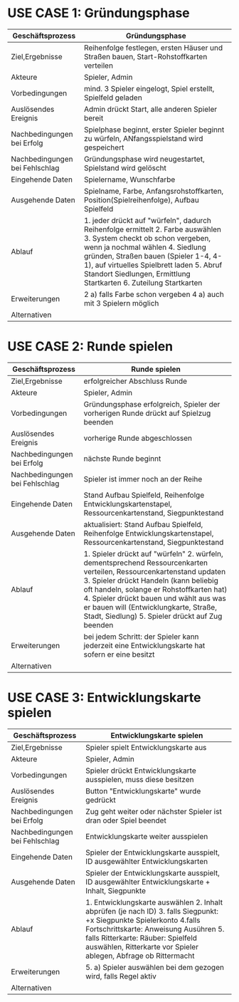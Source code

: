 # **USE CASE 1: Gründungsphase**

| Geschäftsprozess               	| Gründungsphase                                                                                                                                                                                                                                                                                                  	|
|--------------------------------	|-----------------------------------------------------------------------------------------------------------------------------------------------------------------------------------------------------------------------------------------------------------------------------------------------------------------	|
| Ziel,Ergebnisse                	| Reihenfolge festlegen, ersten Häuser und Straßen bauen, Start-Rohstoffkarten verteilen                                                                                                                                                                                                                          	|
| Akteure                        	| Spieler, Admin                                                                                                                                                                                                                                                                                                  	|
| Vorbedingungen                 	| mind. 3 Spieler eingelogt, Spiel erstellt, Spielfeld geladen                                                                                                                                                                                                                                                    	|
| Auslösendes Ereignis           	| Admin drückt Start, alle anderen Spieler bereit                                                                                                                                                                                                                                                                 	|
| Nachbedingungen bei Erfolg     	| Spielphase beginnt, erster Spieler beginnt zu würfeln, ANfangsspielstand wird gespeichert                                                                                                                                                                                                                       	|
| Nachbedingungen bei Fehlschlag 	| Gründungsphase wird neugestartet, Spielstand wird gelöscht                                                                                                                                                                                                                                                      	|
| Eingehende Daten               	| Spielername, Wunschfarbe                                                                                                                                                                                                                                                                                        	|
| Ausgehende Daten               	| Spielname, Farbe, Anfangsrohstoffkarten, Position(Spielreihenfolge), Aufbau Spielfeld                                                                                                                                                                                                                           	|
| Ablauf                         	| 1. jeder drückt auf "würfeln", dadurch Reihenfolge ermittelt 2. Farbe auswählen 3. System checkt ob schon vergeben, wenn ja nochmal wählen 4. Siedlung gründen, Straßen bauen (Spieler 1-4, 4-1), auf virtuelles Spielbrett laden 5. Abruf Standort Siedlungen, Ermittlung Startkarten 6. Zuteilung Startkarten 	|
| Erweiterungen                  	| 2 a) falls Farbe schon vergeben 4 a) auch mit 3 Spielern möglich                                                                                                                                                                                                                                                	|
| Alternativen                   	|                

# **USE CASE 2: Runde spielen**

| Geschäftsprozess               	| Runde spielen                                                                                                                                                                                                                                                                                                	|
|--------------------------------	|-----------------------------------------------------------------------------------------------------------------------------------------------------------------------------------------------------------------------------------------------------------------------------------------------------------------	|
| Ziel,Ergebnisse                	| erfolgreicher Abschluss Runde                                                                                                                                                                                                                	|
| Akteure                        	| Spieler, Admin                                                                                                                                                                                                                                                                                                  	|
| Vorbedingungen                 	| Gründungsphase erfolgreich, Spieler der vorherigen Runde drückt auf Spielzug beenden                                                                                                                                                                                                                                                  	|
| Auslösendes Ereignis           	| vorherige Runde abgeschlossen                                                                                                                                                                                                                                                                 	|
| Nachbedingungen bei Erfolg     	| nächste Runde beginnt                                                                                                                                                                                                                   	|
| Nachbedingungen bei Fehlschlag 	| Spieler ist immer noch an der Reihe                                                                                                                                                                                                                                   	|
| Eingehende Daten               	| Stand Aufbau Spielfeld, Reihenfolge Entwicklungskartenstapel, Ressourcenkartenstand, Siegpunktestand                                                                                                                                                                                                                                                                                   	|
| Ausgehende Daten               	| aktualisiert: Stand Aufbau Spielfeld, Reihenfolge Entwicklungskartenstapel, Ressourcenkartenstand, Siegpunktestand                                                                                                                                                                                                                           	|
| Ablauf                         	| 1. Spieler drückt auf "würfeln" 2. würfeln, dementsprechend Ressourcenkarten verteilen, Ressourcenkartenstand updaten 3. Spieler drückt Handeln (kann beliebig oft handeln, solange er Rohstoffkarten hat) 4. Spieler drückt bauen und wählt aus was er bauen will (Entwicklungkarte, Straße, Stadt, Siedlung) 5. Spieler drückt auf Zug beenden	|
| Erweiterungen                  	| bei jedem Schritt: der Spieler kann jederzeit eine Entwicklungskarte hat sofern er eine besitzt                                                                                                                                                                                                                                            	|
| Alternativen                   	|        

# **USE CASE 3: Entwicklungskarte spielen**

| Geschäftsprozess               	| Entwicklungskarte spielen                                                                                                                                                                                                                                                                                        	|
|--------------------------------	|-----------------------------------------------------------------------------------------------------------------------------------------------------------------------------------------------------------------------------------------------------------------------------------------------------------------	|
| Ziel,Ergebnisse                	| Spieler spielt Entwicklungskarte aus                                                                                                                                                                                                              	|
| Akteure                        	| Spieler, Admin                                                                                                                                                                                                                                                                                                  	|
| Vorbedingungen                 	| Spieler drückt Entwicklungskarte ausspielen, muss diese besitzen
| Auslösendes Ereignis           	| Button "Entwicklungskarte" wurde gedrückt                                                                                                                                                                                                                                                              	|
| Nachbedingungen bei Erfolg     	| Zug geht weiter oder nächster Spieler ist dran oder Spiel beendet                                                                                                                                                                                                              	|
| Nachbedingungen bei Fehlschlag 	| Entwicklungskarte weiter ausspielen                                                                                                                                                                                                                                	|
| Eingehende Daten               	| Spieler der Entwicklungskarte ausspielt, ID ausgewählter Entwicklungskarten                                                                                                                                                                                                                                                                             	|
| Ausgehende Daten               	| Spieler der Entwicklungskarte ausspielt, ID ausgewählter Entwicklungskarte + Inhalt, Siegpunkte                                                                                                                                                                                                       	|
| Ablauf                         	| 1. Entwicklungskarte auswählen 2. Inhalt abprüfen (je nach ID) 3. falls Siegpunkt: +x Siegpunkte Spielerkonto 4.falls Fortschrittskarte: Anweisung Ausühren 5. falls Ritterkarte: Räuber: Spielfeld auswählen, Ritterkarte vor Spieler ablegen, Abfrage ob Rittermacht|
| Erweiterungen                  	| 5. a) Spieler auswählen bei dem gezogen wird, falls Regel aktiv                                                                                                                                                                                                                                     	|
| Alternativen                   	|        

